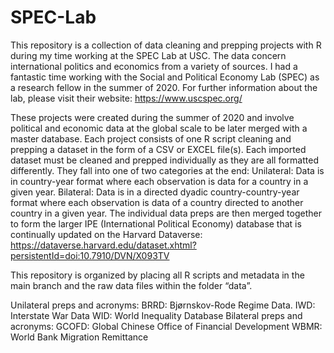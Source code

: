 # SPEC-Lab
This repository is a collection of data cleaning and prepping projects with R during my time working at the SPEC Lab at USC. The data concern international politics and economics from a variety of sources. I had a fantastic time working with the Social and Political Economy Lab (SPEC) as a research fellow in the summer of 2020. For further information about the lab, please visit their website: https://www.uscspec.org/

These projects were created during the summer of 2020 and involve political and economic data at the global scale to be later merged with a master database. Each project consists of one R script cleaning and prepping a dataset in the form of a CSV or EXCEL file(s). Each imported dataset must be cleaned and prepped individually as they are all formatted differently. They fall into one of two categories at the end:
  Unilateral: Data is in country-year format where each observation is data for a country in a given year. 
  Bilateral: Data is in a directed dyadic country-country-year format where each observation is data of a country directed to another country in a given year.
The individual data preps are then merged together to form the larger IPE (International Political Economy) database that is continually updated on the Harvard Dataverse: https://dataverse.harvard.edu/dataset.xhtml?persistentId=doi:10.7910/DVN/X093TV

This repository is organized by placing all R scripts and metadata in the main branch and the raw data files within the folder “data”.

Unilateral preps and acronyms:
  BRRD: Bjørnskov-Rode Regime Data. 
  IWD: Interstate War Data
  WID: World Inequality Database
Bilateral preps and acronyms:
  GCOFD: Global Chinese Office of Financial Development
  WBMR: World Bank Migration Remittance
